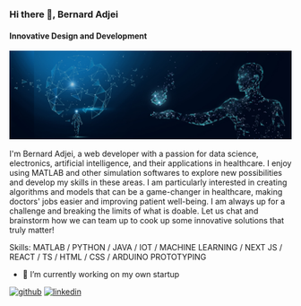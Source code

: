 ### Hi there 👋, Bernard Adjei
#### Innovative Design and Development
![Design and Development](banner.jpg)

I'm Bernard Adjei, a web developer with a passion for data science, electronics, artificial intelligence, and their applications in healthcare. I enjoy using MATLAB and other simulation softwares to explore new possibilities and develop my skills in these areas. I am particularly interested in creating algorithms and models that can be a game-changer in healthcare, making doctors' jobs easier and improving patient well-being. I am always up for a challenge and breaking the limits of what is doable. Let us chat and brainstorm how we can team up to cook up some innovative solutions that truly matter!

Skills: MATLAB / PYTHON / JAVA / IOT / MACHINE LEARNING / NEXT JS / REACT / TS / HTML / CSS / ARDUINO PROTOTYPING

- 🔭 I’m currently working on my own startup 


[<img src='https://cdn.jsdelivr.net/npm/simple-icons@3.0.1/icons/github.svg' alt='github' height='40'>](https://github.com/bengentle10)  [<img src='https://cdn.jsdelivr.net/npm/simple-icons@3.0.1/icons/linkedin.svg' alt='linkedin' height='40'>](https://www.linkedin.com/in/bernardmarfoadjei/)  

